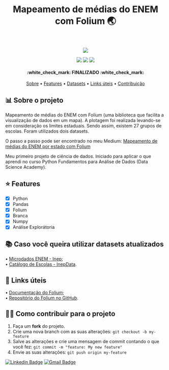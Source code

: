 
<header> 
<h1 align="center">Mapeamento de médias do ENEM com Folium 🌏</h1>
</header>

<p align="center">
<img src="https://media.giphy.com/media/WpCJ3twvjlb9B2mRjC/giphy.gif">
 </p>

<p align="center">
<img src="https://img.shields.io/github/repo-size/wendelmarques/mapeamento-medias-enem-folium?color=blueviolet">
<img src="https://img.shields.io/github/languages/count/wendelmarques/mapeamento-medias-enem-folium?color=blueviolet">
<img src="https://img.shields.io/github/followers/wendelmarques?color=blueviolet">
</p>

<h4 align="center"> 
:white_check_mark: FINALIZADO :white_check_mark:
</h4> 
<p align="center">
 <a href="#-sobre-o-projeto">Sobre</a> • 
 <a href="#-features">Features</a> • 
 <a href="#-caso-você-queira-utilizar-datasets-atualizados">Datasets</a> • 
 <a href="#-links-úteis">Links úteis</a> • 
 <a href="#-como-contribuir-para-o-projeto">Contribuição</a>  
</p>

## 📊 Sobre o projeto

Mapeamento de médias do ENEM com Folium (uma biblioteca que facilita a visualização de dados em um mapa).  A plotagem foi realizada levando-se em consideração os limites estaduais. Sendo assim, existem 27 grupos de escolas. Foram utilizados dois datasets.

O passo a passo pode ser encontrado no meu Medium: <a href="https://medium.com/@wendelmarques/mapeamento-de-m%C3%A9dias-do-enem-por-estado-com-folium-bf61fe23a3d8">Mapeamento de médias do ENEM por estado com Folium</a>    

Meu primeiro projeto de ciência de dados. Iniciado para aplicar o que aprendi no curso Python Fundamentos para Análise de Dados (Data Science Academy).


## ⭐ Features

- [x] Python
- [x] Pandas
- [x] Folium
- [x] Branca
- [x] Numpy
- [x] Análise Explorátoria 

## 📚 Caso você queira utilizar datasets atualizados

• [Microdados ENEM - Inep](http://inep.gov.br/microdados);<br>
• [Catálogo de Escolas - InepData](https://inepdata.inep.gov.br/analytics/saw.dll?dashboard).

## 🚥 Links úteis
• [Documentação do Folium](https://python-visualization.github.io/folium/); <br>
• [Repositório do Folium no GitHub](https://github.com/python-visualization/folium/). <br>


## 💪🏾 Como contribuir para o projeto

1. Faça um **fork** do projeto.
2. Crie uma nova branch com as suas alterações: `git checkout -b my-feature`
3. Salve as alterações e crie uma mensagem de commit contando o que você fez: `git commit -m "feature: My new feature"`
4. Envie as suas alterações: `git push origin my-feature`


[![Linkedin Badge](https://img.shields.io/badge/-Wendel-blue?style=flat-square&logo=Linkedin&logoColor=white&link=https://www.linkedin.com/in/wendelmarques/)](https://www.linkedin.com/in/wendelmarques/) 
[![Gmail Badge](https://img.shields.io/badge/-wendelmarquesjs@gmail.com-c14438?style=flat-square&logo=Gmail&logoColor=white&link=mailto:wendelmarquesjs@gmail.com)](mailto:wendelmarquesjs)
